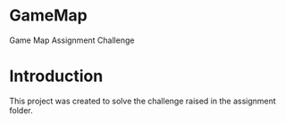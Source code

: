 # GameMap
Game Map Assignment Challenge

# Introduction
This project was created to solve the challenge raised in the assignment folder. 
